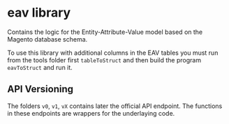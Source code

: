 # eav library

Contains the logic for the Entity-Attribute-Value model based on the Magento database schema.

To use this library with additional columns in the EAV tables you must run from the
tools folder first `tableToStruct` and then build the program `eavToStruct` and run it.

## API Versioning

The folders `v0`, `v1`, `vX` contains later the official API endpoint. The functions in these
endpoints are wrappers for the underlaying code.

